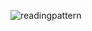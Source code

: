 ![readingpattern](https://user-images.githubusercontent.com/89605200/144916839-0cfb703a-5f07-4b88-b724-1f9b5eb453cf.png)
